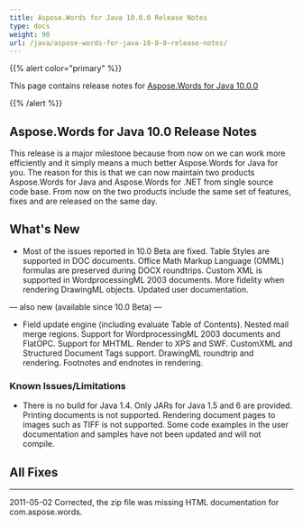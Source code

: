 ```yaml
---
title: Aspose.Words for Java 10.0.0 Release Notes
type: docs
weight: 90
url: /java/aspose-words-for-java-10-0-0-release-notes/
---
```


{{% alert color="primary" %}} 

This page contains release notes for [Aspose.Words for Java 10.0.0](http://www.aspose.com/downloads/words/java/new-releases/aspose.words-for-java-10.0.0/)

{{% /alert %}} 

## Aspose.Words for Java 10.0 Release Notes

This release is a major milestone because from now on we can work more efficiently and it simply means a much better Aspose.Words for Java for you. The reason for this is that we can now maintain two products Aspose.Words for Java and Aspose.Words for .NET from single source code base. From now on the two products include the same set of features, fixes and are released on the same day.

## What's New

- Most of the issues reported in 10.0 Beta are fixed.
  Table Styles are supported in DOC documents. 
  Office Math Markup Language (OMML) formulas are preserved during DOCX roundtrips. 
  Custom XML is supported in WordprocessingML 2003 documents. 
  More fidelity when rendering DrawingML objects. 
  Updated user documentation. 

— also new (available since 10.0 Beta) —

- Field update engine (including evaluate Table of Contents).
  Nested mail merge regions. 
  Support for WordprocessingML 2003 documents and FlatOPC. 
  Support for MHTML. 
  Render to XPS and SWF. 
  CustomXML and Structured Document Tags support. 
  DrawingML roundtrip and rendering. 
  Footnotes and endnotes in rendering. 

### Known Issues/Limitations

- There is no build for Java 1.4. Only JARs for Java 1.5 and 6 are provided.
  Printing documents is not supported. 
  Rendering document pages to images such as TIFF is not supported. 
  Some code examples in the user documentation and samples have not been updated and will not compile.

## All Fixes


-----
2011-05-02 Corrected, the zip file was missing HTML documentation for com.aspose.words.
